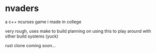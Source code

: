 # nvaders

a c++ ncurses game i made in college

very rough, uses make to build
planning on using this to play around with other build systems (yuck)

rust clone coming soon...